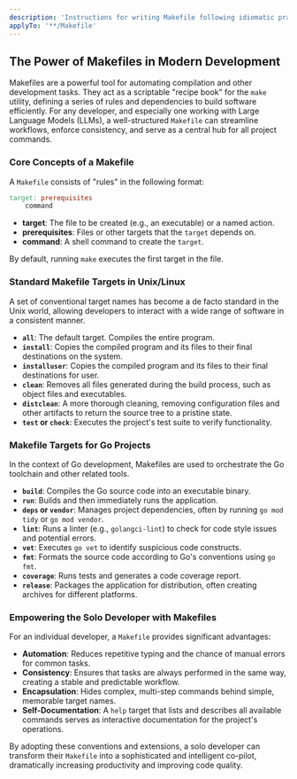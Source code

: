 ```yaml
---
description: 'Instructions for writing Makefile following idiomatic practices and community standards'
applyTo: '**/Makefile'
---
```


## The Power of Makefiles in Modern Development

Makefiles are a powerful tool for automating compilation and other development tasks. They act as a scriptable "recipe book" for the `make` utility, defining a series of rules and dependencies to build software efficiently. For any developer, and especially one working with Large Language Models (LLMs), a well-structured `Makefile` can streamline workflows, enforce consistency, and serve as a central hub for all project commands.

### Core Concepts of a Makefile

A `Makefile` consists of "rules" in the following format:

```makefile
target: prerequisites
    command
```

- **target**: The file to be created (e.g., an executable) or a named action.
- **prerequisites**: Files or other targets that the `target` depends on.
- **command**: A shell command to create the `target`.

By default, running `make` executes the first target in the file.

### Standard Makefile Targets in Unix/Linux

A set of conventional target names has become a de facto standard in the Unix world, allowing developers to interact with a wide range of software in a consistent manner.

*   **`all`**: The default target. Compiles the entire program.
*   **`install`**: Copies the compiled program and its files to their final destinations on the system.
*   **`installuser`**: Copies the compiled program and its files to their final destinations for user.
*   **`clean`**: Removes all files generated during the build process, such as object files and executables.
*   **`distclean`**: A more thorough cleaning, removing configuration files and other artifacts to return the source tree to a pristine state.
*   **`test` or `check`**: Executes the project's test suite to verify functionality.

### Makefile Targets for Go Projects

In the context of Go development, Makefiles are used to orchestrate the Go toolchain and other related tools.

*   **`build`**: Compiles the Go source code into an executable binary.
*   **`run`**: Builds and then immediately runs the application.
*   **`deps` or `vendor`**: Manages project dependencies, often by running `go mod tidy` or `go mod vendor`.
*   **`lint`**: Runs a linter (e.g., `golangci-lint`) to check for code style issues and potential errors.
*   **`vet`**: Executes `go vet` to identify suspicious code constructs.
*   **`fmt`**: Formats the source code according to Go's conventions using `go fmt`.
*   **`coverage`**: Runs tests and generates a code coverage report.
*   **`release`**: Packages the application for distribution, often creating archives for different platforms.

### Empowering the Solo Developer with Makefiles

For an individual developer, a `Makefile` provides significant advantages:

*   **Automation**: Reduces repetitive typing and the chance of manual errors for common tasks.
*   **Consistency**: Ensures that tasks are always performed in the same way, creating a stable and predictable workflow.
*   **Encapsulation**: Hides complex, multi-step commands behind simple, memorable target names.
*   **Self-Documentation**: A `help` target that lists and describes all available commands serves as interactive documentation for the project's operations.

By adopting these conventions and extensions, a solo developer can transform their `Makefile` into a sophisticated and intelligent co-pilot, dramatically increasing productivity and improving code quality.